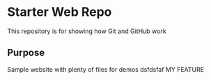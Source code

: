 # Starter Web Repo

This repository is for showing how Git and GitHub work

## Purpose

Sample website with plenty of files for demos dsfdsfaf MY FEATURE